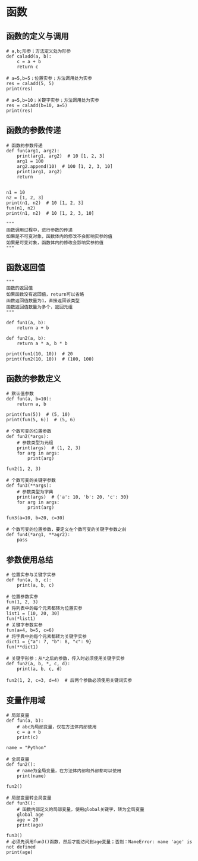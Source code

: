 # 函数

## 函数的定义与调用

    # a,b;形参；方法定义处为形参
    def caladd(a, b):
        c = a + b
        return c

    # a=5,b=5；位置实参；方法调用处为实参
    res = caladd(5, 5)
    print(res)

    # a=5,b=10；关键字实参；方法调用处为实参
    res = caladd(b=10, a=5)
    print(res)

## 函数的参数传递

    # 函数的参数传递
    def fun(arg1, arg2):
        print(arg1, arg2)  # 10 [1, 2, 3]
        arg1 = 100
        arg2.append(10)  # 100 [1, 2, 3, 10]
        print(arg1, arg2)
        return


    n1 = 10
    n2 = [1, 2, 3]
    print(n1, n2)  # 10 [1, 2, 3]
    fun(n1, n2)
    print(n1, n2)  # 10 [1, 2, 3, 10]

    """
    函数调用过程中，进行参数的传递
    如果是不可变对象，函数体内的修改不会影响实参的值
    如果是可变对象，函数体内的修改会影响实参的值
    """

## 函数返回值

    """
    函数的返回值
    如果函数没有返回值，return可以省略
    函数返回值数量为1，直接返回该类型
    函数返回值数量为多个，返回元组
    """

    def fun1(a, b):
        return a + b

    def fun2(a, b):
        return a * a, b * b

    print(fun1(10, 10))  # 20
    print(fun2(10, 10))  # (100, 100)

## 函数的参数定义

    # 默认值参数
    def fun(a, b=10):
        return a, b

    print(fun(5))  # (5, 10)
    print(fun(5, 6))  # (5, 6)

    # 个数可变的位置参数
    def fun2(*args):
        # 参数类型为元组
        print(args)  # (1, 2, 3)
        for arg in args:
            print(arg)

    fun2(1, 2, 3)

    # 个数可变的关键字参数
    def fun3(**args):
        # 参数类型为字典
        print(args)  # {'a': 10, 'b': 20, 'c': 30}
        for arg in args:
            print(arg)

    fun3(a=10, b=20, c=30)

    # 个数可变的位置参数，要定义在个数可变的关键字参数之前
    def fun4(*arg1, **agr2):
        pass

## 参数使用总结

    # 位置实参与关键字实参
    def fun(a, b, c):
        print(a, b, c)

    # 位置参数实参
    fun(1, 2, 3)
    # 将列表中的每个元素都转为位置实参
    list1 = [10, 20, 30]
    fun(*list1)
    # 关键字参数实参
    fun(a=4, b=5, c=6)
    # 将字典中的每个元素都转为关键字实参
    dict1 = {"a": 7, "b": 8, "c": 9}
    fun(**dict1)

    # 关键字形参；从*之后的参数，传入时必须使用关键字实参
    def fun2(a, b, *, c, d):
        print(a, b, c, d)

    fun2(1, 2, c=3, d=4)  # 后两个参数必须使用关键词实参

## 变量作用域

    # 局部变量
    def fun(a, b):
        # abc为局部变量，仅在方法体内部使用
        c = a + b
        print(c)

    name = "Python"

    # 全局变量
    def fun2():
        # name为全局变量，在方法体内部和外部都可以使用
        print(name)

    fun2()

    # 局部变量转全局变量
    def fun3():
        # 函数内部定义的局部变量，使用global关键字，转为全局变量
        global age
        age = 20
        print(age)

    fun3()
    # 必须先调用fun3()函数，然后才能访问到age变量；否则：NameError: name 'age' is not defined
    print(age)
